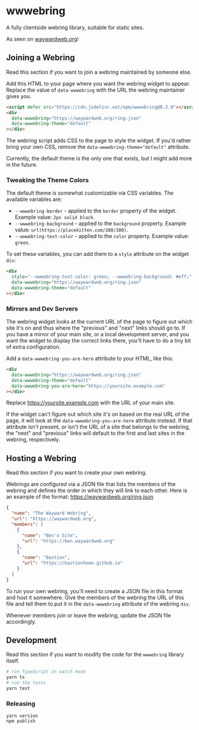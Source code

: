 # wwwebring

A fully clientside webring library, suitable for static sites.

As seen on [waywardweb.org](https://waywardweb.org)!

## Joining a Webring

Read this section if you want to join a webring maintained by someone else.

Add this HTML to your page where you want the webring widget to appear. Replace the value of `data-wwwebring` with the URL the webring maintainer gives you.

```html
<script defer src="https://cdn.jsdelivr.net/npm/wwwebring@0.2.0"></script>
<div
  data-wwwebring="https://waywardweb.org/ring.json"
  data-wwwebring-theme="default"
></div>
```

The webring script adds CSS to the page to style the widget. If you'd rather bring your own CSS, remove the `data-wwwebring-theme="default"` attribute.

Currently, the default theme is the only one that exists, but I might add more in the future.

### Tweaking the Theme Colors

The default theme is somewhat customizable via CSS variables. The available variables are:

- `--wwwebring-border` - applied to the `border` property of the widget. Example value: `2px solid black`.
- `--wwwebring-background` - applied to the `background` property. Example value: `url(https://placekitten.com/200/300)`.
- `--wwwebring-text-color` - applied to the `color` property. Example value: `green`.

To set these variables, you can add them to a `style` attribute on the widget `div`:

```html
<div
  style="--wwwebring-text-color: green; --wwwebring-background: #eff;"
  data-wwwebring="https://waywardweb.org/ring.json"
  data-wwwebring-theme="default"
></div>
```

### Mirrors and Dev Servers

The webring widget looks at the current URL of the page to figure out which site it's on and thus where the "previous" and "next" links should go to. If you have a mirror of your main site, or a local development server, and you want the widget to display the correct links there, you'll have to do a tiny bit of extra configuration.

Add a `data-wwwebring-you-are-here` attribute to your HTML, like this:

```html
<div
  data-wwwebring="https://waywardweb.org/ring.json"
  data-wwwebring-theme="default"
  data-wwwebring-you-are-here="https://yoursite.example.com"
></div>
```

Replace https://yoursite.example.com with the URL of your main site.

If the widget can't figure out which site it's on based on the real URL of the page, it will look at the `data-wwwebring-you-are-here` attribute instead. If that attribute isn't present, or isn't the URL of a site that belongs to the webring, the "next" and "previous" links will default to the first and last sites in the webring, respectively.

## Hosting a Webring

Read this section if you want to create your own webring.

Webrings are configured via a JSON file that lists the members of the webring and defines the order in which they will link to each other. Here is an example of the format: https://waywardweb.org/ring.json

```json
{
  "name": "The Wayward Webring",
  "url": "https://waywardweb.org",
  "members": [
    {
      "name": "Ben's Site",
      "url": "https://ben.waywardweb.org"
    },
    {
      "name": "Bastion",
      "url": "https://bastionhome.github.io"
    }
  ]
}
```

To run your own webring, you'll need to create a JSON file in this format and host it somewhere. Give the members of the webring the URL of this file and tell them to put it in the `data-wwwebring` attribute of the webring `div`.

Whenever members join or leave the webring, update the JSON file accordingly.

## Development

Read this section if you want to modify the code for the `wwwebring` library itself.

```bash
# run TypeScript in watch mode
yarn ts
# run the tests
yarn test
```

### Releasing

```
yarn version
npm publish
```